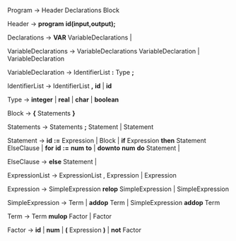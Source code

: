 
Program ->  Header Declarations Block

Header  ->  **program** **id(input,output);**

Declarations    ->  **VAR** VariableDeclarations 
                    | **<epsilon>**

VariableDeclarations    ->  VariableDeclarations VariableDeclaration
                            | VariableDeclaration

VariableDeclaration ->  IdentifierList **:** Type **;**

IdentifierList  ->  IdentifierList **,** **id** 
                    | **id**

Type    ->  **integer** 
            | **real** 
            | **char** 
            | **boolean**

Block   ->  **{** Statements **}**

Statements  ->  Statements **;** Statement 
                | Statement

Statement   ->  **id** **:=** Expression
                | Block
                | **if** Expression **then** Statement ElseClause
                | **for** **id** **:=** **num** **to**
                | **downto** **num** **do** Statement
                | **<epsilon>**

ElseClause  ->  **else** Statement 
                | **<epsilon>**

ExpressionList  ->  ExpressionList , Expression 
                    | Expression

Expression  ->  SimpleExpression **relop** SimpleExpression
                | SimpleExpression

SimpleExpression    ->  Term
                        | **addop** Term
                        | SimpleExpression **addop** Term

Term    ->  Term **mulop** Factor
            | Factor

Factor  ->  **id** 
            | **num** 
            | **(** Expression **)** 
            | **not** Factor 
